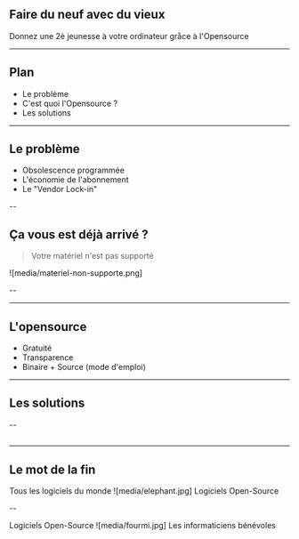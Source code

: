 ## Faire du neuf avec du vieux

Donnez une 2è jeunesse à votre ordinateur gråce à l'Opensource

---

## Plan

* Le problème
* C'est quoi l'Opensource ?
* Les solutions

---

## Le problème

* Obsolescence programmée
* L'économie de l'abonnement
* Le "Vendor Lock-in"

--

## Ça vous est déjà arrivé ?

> Votre matériel n'est pas supporté

![media/materiel-non-supporte.png]

--

---

## L'opensource <!-- .slide: data-background-image="media/opensource.png" -->

* Gratuité
* Transparence
* Binaire + Source (mode d'emploi)

---

## Les solutions

--

## 

---

## Le mot de la fin

Tous les logiciels du monde
![media/elephant.jpg]
Logiciels Open-Source

--

Logiciels Open-Source
![media/fourmi.jpg]
Les informaticiens bénévoles


